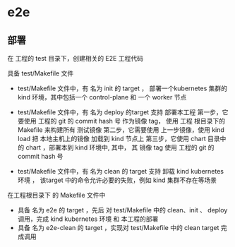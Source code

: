 # e2e

## 部署

在 工程的 test 目录下，创建相关的 E2E 工程代码

具备 test/Makefile 文件 
- test/Makefile 文件中，有 名为 init  的 target  ，  部署一个kubernetes 集群的 kind 环境，其中包括一个 control-plane 和 一个 worker 节点  

- test/Makefile 文件中，有 名为 deploy 的target  支持 部署本工程
第一步，它要使用  工程的 git 的 commit hash 号 作为镜像 tag， 使用 工程 根目录下的 Makefile 来构建所有 测试镜像
第二步，它需要使用 上一步镜像，使用 kind load 把 本地主机上的镜像 加载到 kind 节点上
第三步，它使用 chart 目录中的 chart ，部署本到 kind 环境中, 其中， 其 镜像 tag 使用 工程的 git 的 commit hash 号

- test/Makefile 文件中，有 名为 clean 的 target  支持 卸载 kind  kubernetes 环境 ， 该target 中的命令允许必要的失败，例如 kind 集群不存在等场景


在工程根目录下 的 Makefile 文件中
- 具备 名为 e2e 的 target ，先后 对  test/Makefile 中的 clean、init 、 deploy 调用，完成 kind  kubernetes 环境 和 本工程的部署
- 具备 名为 e2e-clean 的 target ，实现对  test/Makefile 中的 clean target 完成调用

